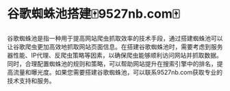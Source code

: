# 谷歌蜘蛛池搭建🀄️9527nb.com🀄️

谷歌蜘蛛池是指一种用于提高网站爬虫抓取效率的技术手段，通过搭建蜘蛛池可以让谷歌爬虫更加高效地抓取网站页面信息。在搭建谷歌蜘蛛池时，需要考虑到服务器性能、IP代理、反爬虫策略等因素，以确保爬虫能够顺利访问网站并抓取数据。同时，合理配置蜘蛛池的规则和策略，可以帮助网站提升在搜索引擎中的排名，提高流量和曝光度。如果您需要搭建谷歌蜘蛛池，可以联系9527nb.com获取专业的技术支持和服务。